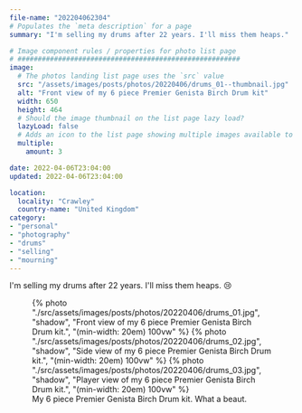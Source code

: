 ```yaml
---
file-name: "202204062304"
# Populates the `meta description` for a page
summary: "I'm selling my drums after 22 years. I'll miss them heaps."

# Image component rules / properties for photo list page
# #######################################################
image:
  # The photos landing list page uses the `src` value
  src: "/assets/images/posts/photos/20220406/drums_01--thumbnail.jpg"
  alt: "Front view of my 6 piece Premier Genista Birch Drum kit"
  width: 650
  height: 464
  # Should the image thumbnail on the list page lazy load?
  lazyLoad: false
  # Adds an icon to the list page showing multiple images available to view on the post page
  multiple:
    amount: 3

date: 2022-04-06T23:04:00
updated: 2022-04-06T23:04:00

location:
  locality: "Crawley"
  country-name: "United Kingdom"
category:
- "personal"
- "photography"
- "drums"
- "selling"
- "mourning"
---
```


I'm selling my drums after 22 years. I'll miss them heaps. 😢

<figure class="flow">
{% photo "./src/assets/images/posts/photos/20220406/drums_01.jpg", "shadow", "Front view of my 6 piece Premier Genista Birch Drum kit.", "(min-width: 20em) 100vw" %}
{% photo "./src/assets/images/posts/photos/20220406/drums_02.jpg", "shadow", "Side view of my 6 piece Premier Genista Birch Drum kit.", "(min-width: 20em) 100vw" %}
{% photo "./src/assets/images/posts/photos/20220406/drums_03.jpg", "shadow", "Player view of my 6 piece Premier Genista Birch Drum kit.", "(min-width: 20em) 100vw" %}
<figcaption>My 6 piece Premier Genista Birch Drum kit. What a beaut.</figcaption>
</figure>
